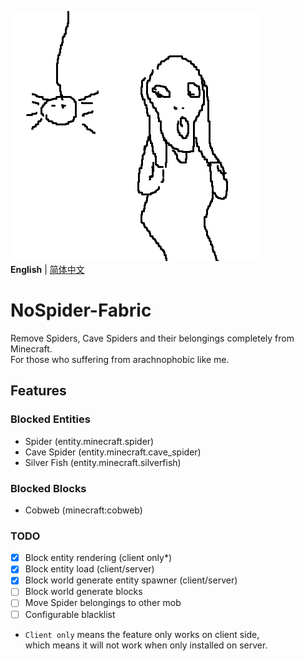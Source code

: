 ![logo](https://github.com/sky96111/nospider-fabric/blob/master/src/main/resources/assets/icon.png)  
**English** | [简体中文](readme/zh_cn.md)
# NoSpider-Fabric
Remove Spiders, Cave Spiders and their belongings completely from Minecraft.  
For those who suffering from arachnophobic like me.

## Features
### Blocked Entities
- Spider (entity.minecraft.spider)
- Cave Spider (entity.minecraft.cave_spider)
- Silver Fish (entity.minecraft.silverfish)

### Blocked Blocks
- Cobweb (minecraft:cobweb)

### TODO
- [x] Block entity rendering (client only*)
- [x] Block entity load (client/server)
- [x] Block world generate entity spawner (client/server)
- [ ] Block world generate blocks
- [ ] Move Spider belongings to other mob
- [ ] Configurable blacklist

* `Client only` means the feature only works on client side,   
which means it will not work when only installed on server.
